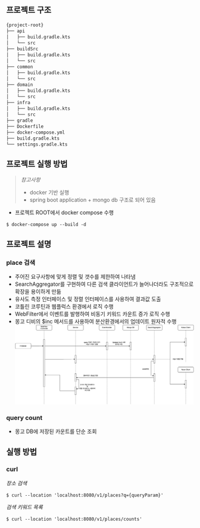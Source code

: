 ## 프로젝트 구조
```
{project-root}
├── api
│   ├── build.gradle.kts
│   └── src
├── buildSrc
│   ├── build.gradle.kts
│   └── src
├── common
│   ├── build.gradle.kts
│   └── src
├── domain
│   ├── build.gradle.kts
│   └── src
├── infra
│   ├── build.gradle.kts
│   └── src
├── gradle
├── Dockerfile
├── docker-compose.yml
├── build.gradle.kts
└── settings.gradle.kts
```

## 프로젝트 실행 방법
> *참고사항*
> - docker 기반 실행
> - spring boot application + mongo db 구조로 되어 있음

- 프로젝트 ROOT에서 docker compose 수행
```shell
$ docker-compose up --build -d 
```

## 프로젝트 설명
### place 검색
- 주어진 요구사항에 맞게 정렬 및 갯수를 제한하여 나타냄
- SearchAggregator를 구현하여 다른 검색 클라이언트가 늘어나더라도 구조적으로 확장을 용이하게 만듦
- 유사도 측정 인터페이스 및 정렬 인터페이스를 사용하여 결과값 도출
- 코틀린 코루틴과 웹플럭스 환경에서 로직 수행
- WebFilter에서 이벤트를 발행하여 비동기 키워드 카운트 증가 로직 수행
- 몽고 디비의 $inc 메서드를 사용하여 분산환경에서의 업데이트 원자적 수행
![시퀀스다이어그램](/statics/kb-drawio.png)
### query count
- 몽고 DB에 저장된 카운트를 단순 조회

## 실행 방법
### curl
*장소 검색*
```shell
$ curl --location 'localhost:8080/v1/places?q={queryParam}'
```
*검색 키워드 목록*
```shell
$ curl --location 'localhost:8080/v1/places/counts'
```